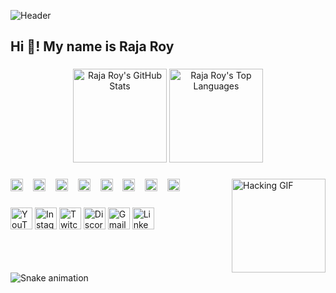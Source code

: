![Header](./your-header-image-name.png)

<h2 align="left">Hi 👋! My name is Raja Roy</h2>

###

<div align="center">
  <img src="https://github-readme-stats.vercel.app/api?username=rajaroy47&hide_title=false&hide_rank=false&show_icons=true&include_all_commits=true&count_private=true&disable_animations=false&theme=dracula&locale=en&hide_border=false" height="150" alt="Raja Roy's GitHub Stats" />
  <img src="https://github-readme-stats.vercel.app/api/top-langs?username=rajaroy47&locale=en&hide_title=false&layout=compact&card_width=320&langs_count=5&theme=dracula&hide_border=false" height="150" alt="Raja Roy's Top Languages" />
</div>

###

<img align="right" height="150" src="https://media.tenor.com/images/612c67349c947241b589a900929118c1/tenor.gif" alt="Hacking GIF" />

###

<div align="left">
  <code><img height="20" src="https://cdn.jsdelivr.net/gh/devicons/devicon/icons/html5/html5-original.svg" alt="HTML5" title="HTML5" /></code>
  <img width="8" />
  <code><img height="20" src="https://cdn.jsdelivr.net/gh/devicons/devicon/icons/css3/css3-original.svg" alt="CSS3" title="CSS3" /></code>
  <img width="8" />
  <code><img height="20" src="https://cdn.jsdelivr.net/gh/devicons/devicon/icons/javascript/javascript-original.svg" alt="JavaScript" title="JavaScript" /></code>
  <img width="8" />
  <code><img height="20" src="https://cdn.jsdelivr.net/gh/devicons/devicon/icons/php/php-original.svg" alt="PHP" title="PHP" /></code>
  <img width="8" />
  <code><img height="20" src="https://cdn.jsdelivr.net/gh/devicons/devicon/icons/bash/bash-original.svg" alt="Bash" title="Bash" /></code>
  <img width="8" />
  <code><img height="20" src="https://cdn.jsdelivr.net/gh/devicons/devicon/icons/linux/linux-original.svg" alt="Linux" title="Linux" /></code>
  <img width="8" />
  <code><img height="20" src="https://cdn.jsdelivr.net/gh/devicons/devicon/icons/mysql/mysql-original.svg" alt="SQL" title="SQL" /></code>
  <img width="8" />
  <code><img height="20" src="https://cdn.jsdelivr.net/gh/devicons/devicon/icons/cplusplus/cplusplus-original.svg" alt="C++" title="C++" /></code>
</div>

###

<div align="left">
  <a href="YOUR_YOUTUBE_URL" target="_blank"><img src="https://img.shields.io/static/v1?message=YouTube&logo=youtube&label=&color=FF0000&logoColor=white&labelColor=&style=for-the-badge" height="35" alt="YouTube" /></a>
  <a href="YOUR_INSTAGRAM_URL" target="_blank"><img src="https://img.shields.io/static/v1?message=Instagram&logo=instagram&label=&color=E4405F&logoColor=white&labelColor=&style=for-the-badge" height="35" alt="Instagram" /></a>
  <a href="YOUR_TWITCH_URL" target="_blank"><img src="https://img.shields.io/static/v1?message=Twitch&logo=twitch&label=&color=9146FF&logoColor=white&labelColor=&style=for-the-badge" height="35" alt="Twitch" /></a>
  <a href="YOUR_DISCORD_INVITE" target="_blank"><img src="https://img.shields.io/static/v1?message=Discord&logo=discord&label=&color=7289DA&logoColor=white&labelColor=&style=for-the-badge" height="35" alt="Discord" /></a>
  <a href="mailto:YOUR_EMAIL@example.com" target="_blank"><img src="https://img.shields.io/static/v1?message=Gmail&logo=gmail&label=&color=D14836&logoColor=white&labelColor=&style=for-the-badge" height="35" alt="Gmail" /></a>
  <a href="YOUR_LINKEDIN_URL" target="_blank"><img src="https://img.shields.io/static/v1?message=LinkedIn&logo=linkedin&label=&color=0077B5&logoColor=white&labelColor=&style=for-the-badge" height="35" alt="LinkedIn" /></a>
</div>

###

<br clear="both">

<img src="https://raw.githubusercontent.com/rajaroy47/rajaroy47/output/github-contribution-grid-snake.svg" alt="Snake animation" />

###
